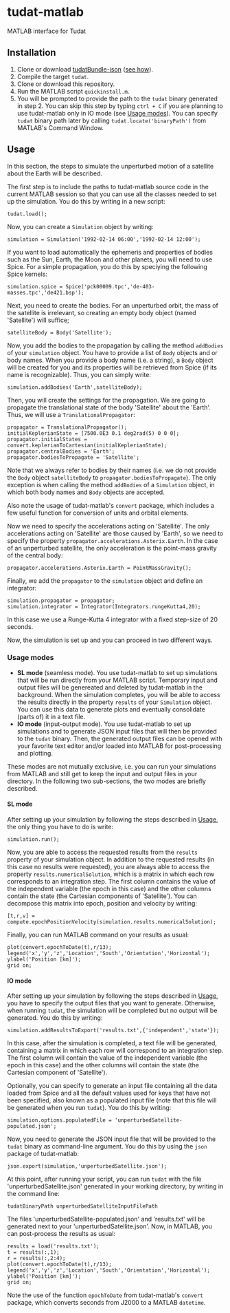 # tudat-matlab
MATLAB interface for Tudat

## Installation

1. Clone or download [tudatBundle-json](http://github.com/aleixpinardell/tudatBundle/tree/json) ([see how](http://tudat.tudelft.nl/installation/)).
2. Compile the target `tudat`.
3. Clone or download this repository.
4. Run the MATLAB script `quickinstall.m`.
5. You will be prompted to provide the path to the `tudat` binary generated in step 2. You can skip this step by typing `ctrl + C` if you are planning to use tudat-matlab only in IO mode (see [Usage modes](#usage-modes)). You can specify `tudat` binary path later by calling `tudat.locate('binaryPath')` from MATLAB's Command Window.

## Usage

In this section, the steps to simulate the unperturbed motion of a satellite about the Earth will be described.

The first step is to include the paths to tudat-matlab source code in the current MATLAB session so that you can use all the classes needed to set up the simulation. You do this by writing in a new script:
```
tudat.load();
```

Now, you can create a `Simulation` object by writing:
```
simulation = Simulation('1992-02-14 06:00','1992-02-14 12:00');
```

If you want to load automatically the ephemeris and properties of bodies such as the Sun, Earth, the Moon and other planets, you will need to use Spice. For a simple propagation, you do this by speciying the following Spice kernels:
```
simulation.spice = Spice('pck00009.tpc','de-403-masses.tpc','de421.bsp');
```

Next, you need to create the bodies. For an unperturbed orbit, the mass of the satellite is irrelevant, so creating an empty body object (named 'Satellite') will suffice;
```
satelliteBody = Body('Satellite');
```

Now, you add the bodies to the propagation by calling the method `addBodies` of your `simulation` object. You have to provide a list of `Body` objects and or body names. When you provide a body name (i.e. a string), a `Body` object will be created for you and its properties will be retrieved from Spice (if its name is recognizable). Thus, you can simply write:
```
simulation.addBodies('Earth',satelliteBody);
```

Then, you will create the settings for the propagation. We are going to propagate the translational state of the body 'Satellite' about the 'Earth'. Thus, we will use a `TranslationalPropagator`:
```
propagator = TranslationalPropagator();
initialKeplerianState = [7500.0E3 0.1 deg2rad(5) 0 0 0];
propagator.initialStates = convert.keplerianToCartesian(initialKeplerianState);
propagator.centralBodies = 'Earth';
propagator.bodiesToPropagate = 'Satellite';
```

Note that we always refer to bodies by their names (i.e. we do not provide the `Body` object `satelliteBody` to `propagator.bodiesToPropagate`). The only exception is when calling the method `addBodies` of a `Simulation` object, in which both body names and `Body` objects are accepted.

Also note the usage of tudat-matlab's `convert` package, which includes a few useful function for conversion of units and orbital elements.

Now we need to specify the accelerations acting on 'Satellite'. The only accelerations acting on 'Satellite' are those caused by 'Earth', so we need to specify the property `propagator.accelerations.Asterix.Earth`. In the case of an unperturbed satellite, the only acceleration is the point-mass gravity of the central body:
```
propagator.accelerations.Asterix.Earth = PointMassGravity();
```

Finally, we add the `propagator` to the `simulation` object and define an integrator:
```
simulation.propagator = propagator;
simulation.integrator = Integrator(Integrators.rungeKutta4,20);
```
In this case we use a Runge-Kutta 4 integrator with a fixed step-size of 20 seconds.

Now, the simulation is set up and you can proceed in two different ways.


### Usage modes

* **SL mode** (seamless mode). You use tudat-matlab to set up simulations that will be run directly from your MATLAB script. Temporary input and output files will be genereated and deleted by tudat-matlab in the background. When the simulation completes, you will be able to access the results directly in the property `results` of your `Simulation` object. You can use this data to generate plots and eventually consolidate (parts of) it in a text file.
* **IO mode** (input-output mode). You use tudat-matlab to set up simulations and to generate JSON input files that will then be provided to the `tudat` binary. Then, the generated output files can be opened with your favorite text editor and/or loaded into MATLAB for post-processing and plotting.

These modes are not mutually exclusive, i.e. you can run your simulations from MATLAB and still get to keep the input and output files in your directory. In the following two sub-sections, the two modes are briefly described.


#### SL mode

After setting up your simulation by following the steps described in [Usage](#usage), the only thing you have to do is write:
```
simulation.run();
```

Now, you are able to access the requested results from the `results` property of your simulation object. In addition to the requested results (in this case no results were requested), you are always able to access the property `results.numericalSolution`, which is a matrix in which each row corresponds to an integration step. The first column contains the value of the independent variable (the epoch in this case) and the other columns contain the state (the Cartesian components of 'Satellite'). You can decompose this matrix into epoch, position and velocity by writing:
```
[t,r,v] = compute.epochPositionVelocity(simulation.results.numericalSolution);
```

Finally, you can run MATLAB command on your results as usual:
```
plot(convert.epochToDate(t),r/13);
legend('x','y','z','Location','South','Orientation','Horizontal');
ylabel('Position [km]');
grid on;
```


#### IO mode

After setting up your simulation by following the steps described in [Usage](#usage), you have to specify the output files that you want to generate. Otherwise, when running `tudat`, the simulation will be completed but no output will be generated. You do this by writing:
```
simulation.addResultsToExport('results.txt',{'independent','state'});
```

In this case, after the simulation is completed, a text file will be generated, containing a matrix in which each row will correspond to an integration step. The first column will contain the value of the independent variable (the epoch in this case) and the other columns will contain the state (the Cartesian component of 'Satellite').

Optionally, you can specify to generate an input file containing all the data loaded from Spice and all the default values used for keys that have not been specified, also known as a populated input file (note that this file will be generated when you run `tudat`). You do this by writing:

```
simulation.options.populatedFile = 'unperturbedSatellite-populated.json';
```

Now, you need to generate the JSON input file that will be provided to the `tudat` binary as command-line argument. You do this by using the `json` package of tudat-matlab:
```
json.export(simulation,'unperturbedSatellite.json');
```

At this point, after running your script, you can run `tudat` with the file 'unperturbedSatellite.json' generated in your working directory, by writing in the command line:
```
tudatBinaryPath unperturbedSatelliteInputFilePath
```

The files 'unperturbedSatellite-populated.json' and 'results.txt' will be generated next to your 'unperturbedSatellite.json'. Now, in MATLAB, you can post-process the results as usual:
```
results = load('results.txt');
t = results(:,1);
r = results(:,2:4);
plot(convert.epochToDate(t),r/13);
legend('x','y','z','Location','South','Orientation','Horizontal');
ylabel('Position [km]');
grid on;
```
Note the use of the function `epochToDate` from tudat-matlab's `convert` package, which converts seconds from J2000 to a MATLAB `datetime`.
